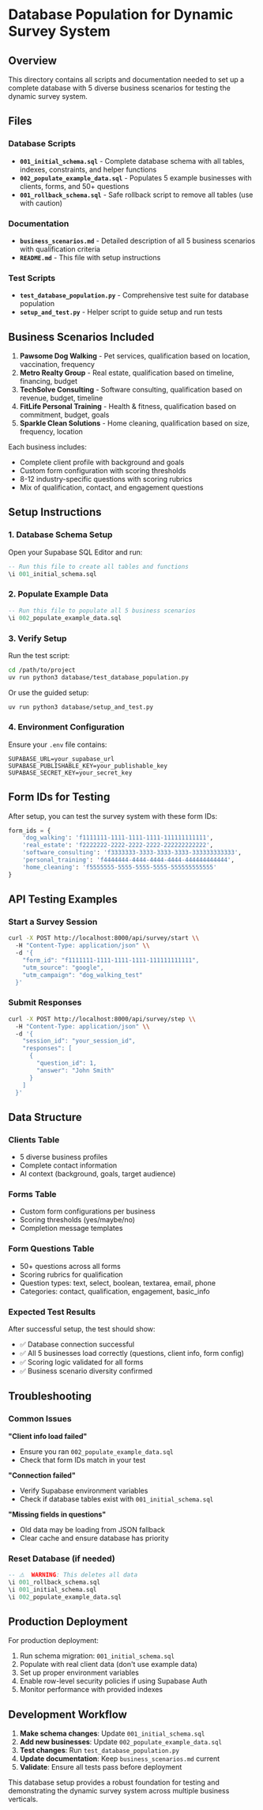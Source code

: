 # Database Population for Dynamic Survey System

## Overview
This directory contains all scripts and documentation needed to set up a complete database with 5 diverse business scenarios for testing the dynamic survey system.

## Files

### Database Scripts
- **`001_initial_schema.sql`** - Complete database schema with all tables, indexes, constraints, and helper functions
- **`002_populate_example_data.sql`** - Populates 5 example businesses with clients, forms, and 50+ questions  
- **`001_rollback_schema.sql`** - Safe rollback script to remove all tables (use with caution)

### Documentation
- **`business_scenarios.md`** - Detailed description of all 5 business scenarios with qualification criteria
- **`README.md`** - This file with setup instructions

### Test Scripts
- **`test_database_population.py`** - Comprehensive test suite for database population
- **`setup_and_test.py`** - Helper script to guide setup and run tests

## Business Scenarios Included

1. **Pawsome Dog Walking** - Pet services, qualification based on location, vaccination, frequency
2. **Metro Realty Group** - Real estate, qualification based on timeline, financing, budget  
3. **TechSolve Consulting** - Software consulting, qualification based on revenue, budget, timeline
4. **FitLife Personal Training** - Health & fitness, qualification based on commitment, budget, goals
5. **Sparkle Clean Solutions** - Home cleaning, qualification based on size, frequency, location

Each business includes:
- Complete client profile with background and goals
- Custom form configuration with scoring thresholds
- 8-12 industry-specific questions with scoring rubrics
- Mix of qualification, contact, and engagement questions

## Setup Instructions

### 1. Database Schema Setup
Open your Supabase SQL Editor and run:
```sql
-- Run this file to create all tables and functions
\i 001_initial_schema.sql
```

### 2. Populate Example Data  
```sql
-- Run this file to populate all 5 business scenarios
\i 002_populate_example_data.sql
```

### 3. Verify Setup
Run the test script:
```bash
cd /path/to/project
uv run python3 database/test_database_population.py
```

Or use the guided setup:
```bash
uv run python3 database/setup_and_test.py
```

### 4. Environment Configuration
Ensure your `.env` file contains:
```env
SUPABASE_URL=your_supabase_url
SUPABASE_PUBLISHABLE_KEY=your_publishable_key
SUPABASE_SECRET_KEY=your_secret_key
```

## Form IDs for Testing

After setup, you can test the survey system with these form IDs:

```python
form_ids = {
    'dog_walking': 'f1111111-1111-1111-1111-111111111111',
    'real_estate': 'f2222222-2222-2222-2222-222222222222',
    'software_consulting': 'f3333333-3333-3333-3333-333333333333',
    'personal_training': 'f4444444-4444-4444-4444-444444444444',
    'home_cleaning': 'f5555555-5555-5555-5555-555555555555'
}
```

## API Testing Examples

### Start a Survey Session
```bash
curl -X POST http://localhost:8000/api/survey/start \\
  -H "Content-Type: application/json" \\
  -d '{
    "form_id": "f1111111-1111-1111-1111-111111111111",
    "utm_source": "google",
    "utm_campaign": "dog_walking_test"
  }'
```

### Submit Responses
```bash
curl -X POST http://localhost:8000/api/survey/step \\
  -H "Content-Type: application/json" \\
  -d '{
    "session_id": "your_session_id",
    "responses": [
      {
        "question_id": 1,
        "answer": "John Smith"
      }
    ]
  }'
```

## Data Structure

### Clients Table
- 5 diverse business profiles
- Complete contact information
- AI context (background, goals, target audience)

### Forms Table  
- Custom form configurations per business
- Scoring thresholds (yes/maybe/no)
- Completion message templates

### Form Questions Table
- 50+ questions across all forms
- Scoring rubrics for qualification
- Question types: text, select, boolean, textarea, email, phone
- Categories: contact, qualification, engagement, basic_info

### Expected Test Results
After successful setup, the test should show:
- ✅ Database connection successful
- ✅ All 5 businesses load correctly (questions, client info, form config)
- ✅ Scoring logic validated for all forms  
- ✅ Business scenario diversity confirmed

## Troubleshooting

### Common Issues

**"Client info load failed"**
- Ensure you ran `002_populate_example_data.sql`
- Check that form IDs match in your test

**"Connection failed"**
- Verify Supabase environment variables
- Check if database tables exist with `001_initial_schema.sql`

**"Missing fields in questions"**  
- Old data may be loading from JSON fallback
- Clear cache and ensure database has priority

### Reset Database (if needed)
```sql
-- ⚠️  WARNING: This deletes all data
\i 001_rollback_schema.sql
\i 001_initial_schema.sql  
\i 002_populate_example_data.sql
```

## Production Deployment

For production deployment:
1. Run schema migration: `001_initial_schema.sql`
2. Populate with real client data (don't use example data)
3. Set up proper environment variables
4. Enable row-level security policies if using Supabase Auth
5. Monitor performance with provided indexes

## Development Workflow

1. **Make schema changes**: Update `001_initial_schema.sql`
2. **Add new businesses**: Update `002_populate_example_data.sql`
3. **Test changes**: Run `test_database_population.py`
4. **Update documentation**: Keep `business_scenarios.md` current
5. **Validate**: Ensure all tests pass before deployment

This database setup provides a robust foundation for testing and demonstrating the dynamic survey system across multiple business verticals.
